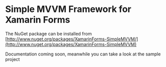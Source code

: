 Simple MVVM Framework for Xamarin Forms
=======================

The NuGet package can be installed from [http://www.nuget.org/packages/XamarinForms-SimpleMVVM/](http://www.nuget.org/packages/XamarinForms-SimpleMVVM)

Documentation coming soon, meanwhile you can take a look at the sample project
